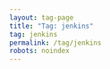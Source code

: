 ```yaml
---
layout: tag-page
title: "Tag: jenkins"
tag: jenkins
permalink: /tag/jenkins
robots: noindex
---
```

